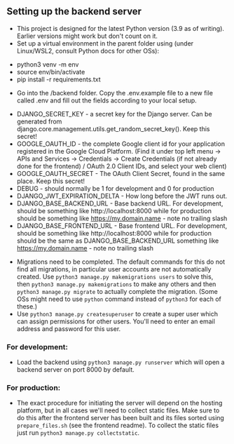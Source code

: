 ## Setting up the backend server
* This project is designed for the latest Python version (3.9 as of writing). Earlier versions might work but don't count on it.
* Set up a virtual environment in the parent folder using (under Linux/WSL2, consult Python docs for other OSs):
 - python3 venv -m env
 - source env/bin/activate
 - pip install -r requirements.txt
* Go into the /backend folder. Copy the .env.example file to a new file called .env and fill out the fields according to your local setup.
 - DJANGO_SECRET_KEY - a secret key for the Django server. Can be generated from django.core.management.utils.get_random_secret_key(). Keep this secret!
 - GOOGLE_OAUTH_ID - the complete Google client id for your application registered in the Google Cloud Platform. (Find it under top left menu -> APIs and Services -> Credentials -> Create Credentials (if not already done for the frontend) / OAuth 2.0 Client IDs, and select your web client)
 - GOOGLE_OAUTH_SECRET - The OAuth Client Secret, found in the same place. Keep this secret!
 - DEBUG - should normally be 1 for development and 0 for production
 - DJANGO_JWT_EXPIRATION_DELTA - How long before the JWT runs out.
 - DJANGO_BASE_BACKEND_URL - Base backend URL. For development, should be something like http://localhost:8000 while for production should be something like https://my.domain.name - note no trailing slash
 - DJANGO_BASE_FRONTEND_URL - Base frontend URL. For development, should be something like http://localhost:8000 while for production should be the same as DJANGO_BASE_BACKEND_URL something like https://my.domain.name - note no trailing slash
* Migrations need to be completed. The default commands for this do not find all migrations, in particular user accounts are not automatically created. Use `python3 manage.py makemigrations users` to solve this, then `python3 manage.py makemigrations` to make any others and then `python3 manage.py migrate` to actually complete the migration. (Some OSs might need to use `python` command instead of `python3` for each of these.)
* Use `python3 manage.py createsuperuser` to create a super user which can assign permissions for other users. You'll need to enter an email address and password for this user.

### For development:

* Load the backend using `python3 manage.py runserver` which will open a backend server on port 8000 by default.

### For production:

* The exact procedure for initiating the server will depend on the hosting platform, but in all cases we'll need to collect static files. Make sure to do this after the frontend server has been built and its files sorted using `prepare_files.sh` (see the frontend readme). To collect the static files just run `python3 manage.py collectstatic`.